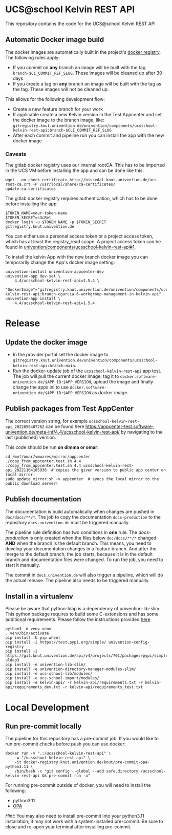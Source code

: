# UCS@school Kelvin REST API

This repository contains the code for the UCS@school Kelvin REST API

## Automatic Docker image build

The docker images are automatically built in the project's [docker registry](https://git.knut.univention.de/univention/components/ucsschool-kelvin-rest-api/container_registry).
The following rules apply:
- If you commit on **any** branch an image will be built with the tag `branch-$CI_COMMIT_REF_SLUG`. These images will be
  cleaned up after 30 days
- If you create a tag on **any** branch an image will be built with the tag as the tag. These images will not be cleaned up.

This allows for the following development flow:
- Create a new feature branch for your work
- If applicable create a new Kelvin version in the Test Appcenter and set the docker image to the branch image, like:
  `gitregistry.knut.univention.de/univention/components/ucsschool-kelvin-rest-api:branch-$CLI_COMMIT_REF_SLUG`
- After each commit and pipeline run you can install the app with the new docker image

<!-- This will probably not work yet, since the registry needs authentication!
The release flow will be the following (This was not tested yet):
- When all features for the release are merged in the main branch, create a tag for the new release.
- Set the resulting docker image as the image in the app version to release
- Publish the app as usual. The AppCenter should automatically copy the image from the gitlab registry to our public
  docker registry
-->

### Caveats

The gitlab docker registry uses our internal rootCA. This has to be imported in the UCS VM before installing the app
and can be done like this:
```
wget --no-check-certificate http://nissedal.knut.univention.de/ucs-root-ca.crt -P /usr/local/share/ca-certificates/
update-ca-certificates
```

The gitlab docker registry requires authentication, which has to be done before installing the app:
```
$TOKEN_NAME=your-token-name
$TOKEN_SECRET=s3cRet
docker login -u $TOKEN_NAME -p $TOKEN_SECRET gitregistry.knut.univention.de
```

You can either use a personal access token or a project access token, which has at least the registry_read scope.
A project access token can be found in [univention/components/ucsschool-kelvin-rest-api#1](https://git.knut.univention.de/univention/components/ucsschool-kelvin-rest-api/-/issues/1).

To install the kelvin App with the new branch docker image you can temporarily
change the App's docker image setting:

```
univention-install univention-appcenter-dev
univention-app dev-set \
    4.4/ucsschool-kelvin-rest-api=1.5.4 \
    "DockerImage"="gitregistry.knut.univention.de/univention/components/ucsschool-kelvin-rest-api:branch-cgarcia-6-workgroup-management-in-kelvin-api"
univention-app install \
    4.4/ucsschool-kelvin-rest-api=1.5.4
```

# Release

## Update the docker image

- In the provider portal set the docker image to `gitregistry.knut.univention.de/univention/components/ucsschool-kelvin-rest-api:branch-main`.
- Run the [docker-update](https://univention-dist-jenkins.k8s.knut.univention.de/job/UCS-5.0/job/Apps/job/ucsschool-kelvin-rest-api/job/App%20Autotest%20MultiEnv/SambaVersion=s4,Systemrolle=docker-update/) job of the `ucsschool-kelvin-rest-api` app test. The job will pull the current docker image, tag it to `docker.software-univention.de/$APP_ID:$APP_VERSION`, upload the image and finally change the apps ini to use `docker.software-univention.de/$APP_ID:$APP_VERSION` as docker image.

## Publish packages from Test AppCenter

The correct version string, for example `ucsschool-kelvin-rest-api_2022050407282` can be found here
https://appcenter-test.software-univention.de/meta-inf/4.4/ucsschool-kelvin-rest-api/ by navigating to the last (published) version.

This code should be run **on dimma or omar**:
```shell
cd /mnt/omar/vmwares/mirror/appcenter
./copy_from_appcenter.test.sh 4.4
./copy_from_appcenter.test.sh 4.4 ucsschool-kelvin-rest-api_20221104105930  # copies the given version to public app center on local mirror!
sudo update_mirror.sh -v appcenter  # syncs the local mirror to the public download server!
```

## Publish documentation

The documentation is build automatically when changes are pushed in `doc/docs/**/*`.
The job to copy the documentation `docs-production` to the repository `docs.univention.de` must be triggered manually.

The pipeline rule definition has two conditions in **one** rule. The
*docs-production* is only created when the files below `doc/docs/**/*` changed
**AND** when the branch is the default branch. This means, you need to develop
your documentation changes in a feature branch. And after the merge to the
default branch, the job starts, because it is in the default branch and
documentation files were changed. To run the job, you need to start it manually.

The commit in `docs.univention.de` will also trigger a pipeline, which will do the actual release.
The pipeline also needs to be triggered manually.


## Install in a virtualenv

Please be aware that python-ldap is a dependency of univention-lib-slim. This python package requires to build some C-extensions and has
some additional requirements. Please follow the instructions provided [here](https://www.python-ldap.org/en/python-ldap-3.4.3/installing.html#installing-from-pypi)

```shell
python3 -m venv venv
. venv/bin/activate
pip install -U pip wheel
pip install -i https://test.pypi.org/simple/ univention-config-registry
pip install -i https://git.knut.univention.de/api/v4/projects/701/packages/pypi/simple uldap3
pip install -e univention-lib-slim/
pip install -e univention-directory-manager-modules-slim/
pip install -e ucs-school-lib/modules/
pip install -e ucs-school-import/modules/
pip install -e kelvin-api/ -r kelvin-api/requirements.txt -r kelvin-api/requirements_dev.txt -r kelvin-api/requirements_test.txt
```

# Local Development

## Run pre-commit locally

The pipeline for this repository has a pre-commit job. If you would like to run pre-commit checks before push you can use docker:

```
docker run -v ".:/ucsschool-kelvin-rest-api" \
    -w "/ucsschool-kelvin-rest-api" \
    -it docker-registry.knut.univention.de/knut/pre-commit-opa-python3.11 \
    /bin/bash -c "git config --global --add safe.directory /ucsschool-kelvin-rest-api && pre-commit run -a"
```

For running pre-commit outside of docker, you will need to install the following:

* python3.11
* [OPA](https://www.openpolicyagent.org/docs/latest/#running-opa)

*Hint*: You may also need to install pre-commit into your python3.11 installation; it may not work with a system-installed pre-commit.
Be sure to close and re-open your terminal after installing pre-commit.
